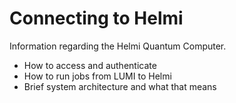 # Connecting to Helmi


Information regarding the Helmi Quantum Computer. 

- How to access and authenticate 
- How to run jobs from LUMI to Helmi
- Brief system architecture and what that means